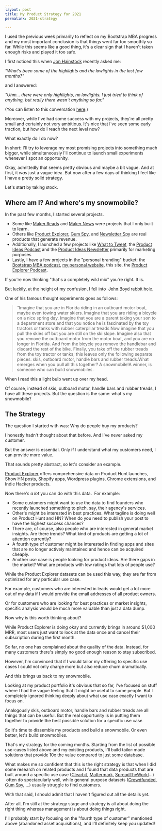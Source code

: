 ```yaml
---
layout: post
title: My Product Strategy for 2021
permalink: 2021-strategy

---
```



I used the previous week primarily to reflect on my Bootstrap MBA progress and my most important conclusion is that things went far too smoothly so far. While this seems like a good thing, it's a clear sign that I haven't taken enough risks and played it too safe.

I first noticed this when [Jon Hainstock](https://twitter.com/jonhainstock) recently asked me:

*"What's been some of the highlights and the lowlights in the last few months?"*

and I answered:

*"Uhm... there were only highlights, no lowlights. I just tried to think of anything, but really there wasn't anything so far."*

(You can listen to this conversation [here](https://anchor.fm/hain/episodes/Chat-with-Jakob-Greenfeld-envs2a/a-a45nsfd).)

Moreover, while I've had some success with my projects, they're all pretty small and certainly not very ambitious. It's nice that I've seen some early traction, but how do I reach the next level now?

What exactly do I do now?

In short: I'll try to leverage my most promising projects into something much bigger, while simultaneously I'll continue to launch small experiments whenever I spot an opportunity.

Okay, admittedly that seems pretty obvious and maybe a bit vague. And at first, it *was* just a vague idea. But now after a few days of thinking I feel like I have a pretty solid strategy.

Let's start by taking stock.

## Where am I? And where's my snowmobile?

In the past few months, I started several projects.

- Some like [Maker Reads](https://makerreads.com/) and [Maker News](https://news.makerreads.com/) were projects that I only built to learn.
- Others like [Product Explorer](https://productexplorer.io/), [Gum Spy](https://gumspy.com/), and [Newsletter Spy](https://newsletterspy.io/) are real products that generate revenue.
- Additionally, I launched a few projects like [What to Tweet](https://whattotweet.com/), the [Product Ideas Podcast](https://anchor.fm/productideas) and the [Product Ideas Newsletter](https://productideas.substack.com/) primarily for marketing purposes.
- Lastly, I have a few projects in the "personal branding" bucket: the [Bootstrap MBA podcast](https://anchor.fm/jakob-greenfeld), [my personal website](https://jakobgreenfeld.com/), this site, the [Product Explorer Podcast](https://podcast.productexplorer.io/).

If you're now thinking "that's a completely wild mix" you're right. It is.

But luckily, at the height of my confusion, I fell into  [John Boyd](https://en.wikipedia.org/wiki/John_Boyd_(military_strategist)) rabbit hole.

One of his famous thought experiments goes as follows:

> “Imagine that you are in Florida riding in an outboard motor boat, maybe even towing water skiers. Imagine that you are riding a bicycle on a nice spring day. Imagine that you are a parent taking your son to a department store and that you notice he is fascinated by the toy tractors or tanks with rubber caterpillar treads.Now imagine that you pull the skies off but you are still on the ski slope. Imagine also that you remove the outboard motor from the motor boat, and you are no longer in Florida. And from the bicycle you remove the handlebar and discard the rest of the bike. Finally, you take off the rubber treads from the toy tractor or tanks; this leaves only the following separate pieces: skis, outboard motor, handle bars and rubber treads.What emerges when you pull all this together? A snowmobile!A winner, is someone who can build snowmobiles.

When I read this a light bulb went up over my head.

Of course, instead of skis, outboard motor, handle bars and rubber treads, I have all these projects. But the question is the same: what's my snowmobile?

## The Strategy

The question I started with was: Why do people buy my products?

I honestly hadn't thought about that before. And I've never asked my customer.

But the answer is essential. Only if I understand what my customers need, I can provide more value.

That sounds pretty abstract, so let's consider an example.

[Product Explorer](https://productexplorer.io/) offers comprehensive data on Product Hunt launches, Show HN posts, Shopify apps, Wordpress plugins, Chrome extensions, and Indie Hacker products.

Now there's *a lot* you can do with this data.  For example:

- Some customers might want to use the data to find founders who recently launched something to pitch, say, their agency's services.
- Other's might be interested in best practices. What tagline is doing well on Product Hunt and HN? When do you need to publish your post to have the highest success chances?
- There are, of course, also people who are interested in general market insights. Are there trends? What kind of products are getting a lot of attention currently?
- A fourth type of customer might be interested in finding apps and sites that are no longer actively maintained and hence can be acquired cheaply.
- Another use case is people looking for product ideas. Are there gaps in the market? What are products with low ratings that lots of people use?

While the Product Explorer datasets can be used this way, they are far from optimized for any particular use case.

For example, customers who are interested in leads would get a lot more out of my data if I would provide the email addresses of all product owners.

Or for customers who are looking for best practices or market insights, specific analysis would be much more valuable than just a data dump.

Now why is this worth thinking about?

While Product Explorer is doing okay and currently brings in around $1,000 MRR, most users just want to look at the data once and cancel their subscription during the first month.

So far, no one has complained about the quality of the data. Instead, for many customers there's simply no good enough reason to stay subscribed.

However, I'm convinced that if I would tailor my offering to specific use cases I could not only charge more but also reduce churn dramatically.

And this brings us back to my snowmobile.

Looking at my product portfolio it's obvious that so far, I've focused on stuff where I had the vague feeling that it might be useful to some people. But I completely ignored thinking deeply about what use case exactly I want to focus on.

Analogously skis, outboard motor, handle bars and rubber treads are all things that can be useful. But the real opportunity is in putting them together to provide the best possible solution for a specific use case.

So it's time to dissemble my products and build a snowmobile. Or even better, let's build snowmobiles.

That's my strategy for the coming months. Starting from the list of possible use-cases listed above and my existing products, I'll build tailor-made solutions that provide 10x the value compared to just some database.

What makes me so confident that this is the right strategy is that when I did some research on related products and I found that data products that are built around a specific use case ([Clearbit](https://clearbit.com/), [Mattermark](https://mattermark.com/), [SpreadTheWorld](https://spreadtheworld.net/)...)  often do spectacularly well, while general purpose datasets ([Crowdfunded](https://twitter.com/MarcoSpoerl/status/1341340362644844544), [Gum Spy](https://gumspy.com/), ...) usually struggle to find customers.

With that said, I should admit that I haven't figured out all the details yet.

After all, I'm still at the strategy stage and strategy is all about doing the right thing whereas management is about doing things right.

I'll probably start by focusing on the "fourth type of customer" mentioned above (abandoned asset acquisitions), and I'll definitely keep you updated!